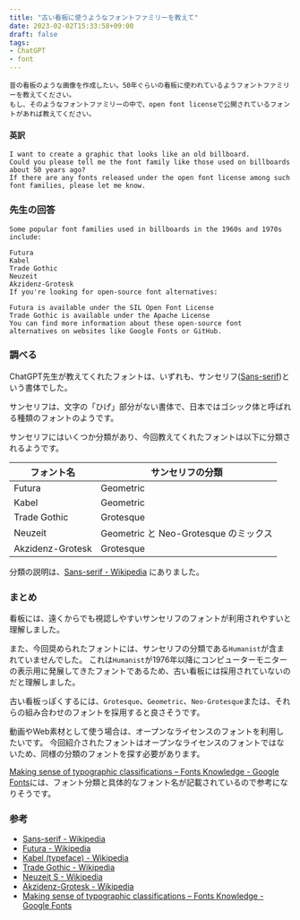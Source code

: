 ```yaml
---
title: "古い看板に使うようなフォントファミリーを教えて"
date: 2023-02-02T15:33:58+09:00
draft: false
tags:
- ChatGPT
- font
---
```


```chatQ
昔の看板のような画像を作成したい。50年ぐらいの看板に使われているようフォントファミリーを教えてください。
もし、そのようなフォントファミリーの中で、open font licenseで公開されているフォントがあれば教えてください。
```
<!--more-->

#### 英訳

```text
I want to create a graphic that looks like an old billboard.
Could you please tell me the font family like those used on billboards about 50 years ago?
If there are any fonts released under the open font license among such font families, please let me know.
```

### 先生の回答

```chatA
Some popular font families used in billboards in the 1960s and 1970s include:

Futura
Kabel
Trade Gothic
Neuzeit
Akzidenz-Grotesk
If you're looking for open-source font alternatives:

Futura is available under the SIL Open Font License
Trade Gothic is available under the Apache License
You can find more information about these open-source font alternatives on websites like Google Fonts or GitHub.
```

### 調べる

ChatGPT先生が教えてくれたフォントは、いずれも、サンセリフ([Sans-serif](https://en.wikipedia.org/wiki/Sans-serif))という書体でした。

サンセリフは、文字の「ひげ」部分がない書体で、日本ではゴシック体と呼ばれる種類のフォントのようです。

サンセリフにはいくつか分類があり、今回教えてくれたフォントは以下に分類されるようです。

|フォント名|サンセリフの分類|
|----------|----------------|
| Futura   | Geometric |
| Kabel    | Geometric |
| Trade Gothic | Grotesque |
| Neuzeit | Geometric と Neo-Grotesque のミックス |
| Akzidenz-Grotesk | Grotesque |

分類の説明は、[Sans-serif - Wikipedia](https://en.wikipedia.org/wiki/Sans-serif) にありました。

### まとめ

看板には、遠くからでも視認しやすいサンセリフのフォントが利用されやすいと理解しました。

また、今回奨められたフォントには、サンセリフの分類である`Humanist`が含まれていませんでした。
これは`Humanist`が1976年以降にコンピューターモニターの表示用に発展してきたフォントであるため、古い看板には採用されていないのだと理解しました。

古い看板っぽくするには、`Grotesque`、`Geometric`、`Neo-Grotesque`または、それらの組み合わせのフォントを採用すると良さそうです。

動画やWeb素材として使う場合は、オープンなライセンスのフォントを利用したいです。
今回紹介されたフォントはオープンなライセンスのフォントではないため、同様の分類のフォントを探す必要があります。

[Making sense of typographic classifications – Fonts Knowledge - Google Fonts](https://fonts.google.com/knowledge/introducing_type/making_sense_of_typographic_classifications)には、フォント分類と具体的なフォント名が記載されているので参考になりそうです。

### 参考

- [Sans-serif - Wikipedia](https://en.wikipedia.org/wiki/Sans-serif)
- [Futura - Wikipedia](https://ja.wikipedia.org/wiki/Futura)
- [Kabel (typeface) - Wikipedia](https://en.wikipedia.org/wiki/Kabel_(typeface))
- [Trade Gothic - Wikipedia](https://en.wikipedia.org/wiki/Trade_Gothic)
- [Neuzeit S - Wikipedia](https://en.wikipedia.org/wiki/Neuzeit_S)
- [Akzidenz-Grotesk - Wikipedia](https://en.wikipedia.org/wiki/Akzidenz-Grotesk)
- [Making sense of typographic classifications – Fonts Knowledge - Google Fonts](https://fonts.google.com/knowledge/introducing_type/making_sense_of_typographic_classifications)

